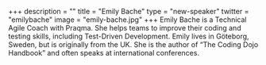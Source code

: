+++
description = ""
title = "Emily Bache"
type = "new-speaker"
twitter = "emilybache"
image = "emily-bache.jpg"
+++
Emily Bache is a Technical Agile Coach with Praqma. She helps teams to improve their coding and testing skills, including Test-Driven Development. Emily lives in Göteborg, Sweden, but is originally from the UK. She is the author of “The Coding Dojo Handbook” and often speaks at international conferences.